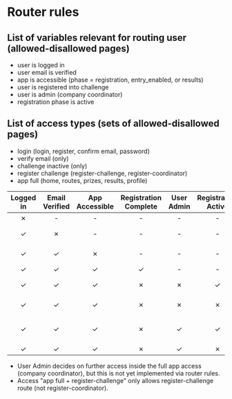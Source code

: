 # Router rules

## List of variables relevant for routing user (allowed-disallowed pages)

- user is logged in
- user email is verified
- app is accessible (phase = registration, entry_enabled, or results)
- user is registered into challenge
- user is admin (company coordinator)
- registration phase is active

## List of access types (sets of allowed-disallowed pages)

- login (login, register, confirm email, password)
- verify email (only)
- challenge inactive (only)
- register challenge (register-challenge, register-coordinator)
- app full (home, routes, prizes, results, profile)

| Logged in | Email Verified | App Accessible | Registration Complete | User Admin | Registration Active |            Access             |
| :-------: | :------------: | :------------: | :-------------------: | :--------: | :-----------------: | :---------------------------: |
|     ✗     |       -        |       -        |           -           |     -      |          -          |             login             |
|     ✓     |       ✗        |       -        |           -           |     -      |          -          |         verify email          |
|     ✓     |       ✓        |       ✗        |           -           |     -      |          -          |      challenge inactive       |
|     ✓     |       ✓        |       ✓        |           ✓           |     -      |          -          |           app full            |
|     ✓     |       ✓        |       ✓        |           ✗           |     ✗      |          ✓          |      register challenge       |
|     ✓     |       ✓        |       ✓        |           ✗           |     ✗      |          ✗          |      challenge inactive       |
|     ✓     |       ✓        |       ✓        |           ✗           |     ✓      |          ✓          | app full + register-challenge |
|     ✓     |       ✓        |       ✓        |           ✗           |     ✓      |          ✗          |           app full            |

- User Admin decides on further access inside the full app access (company coordinator), but this is not yet implemented via router rules.
- Access "app full + register-challenge" only allows register-challenge route (not register-coordinator).
